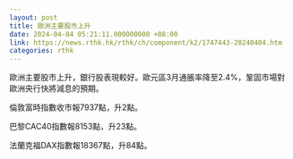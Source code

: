 ```yaml
---
layout: post
title: 歐洲主要股市上升
date: 2024-04-04 05:21:11.000000000 +08:00
link: https://news.rthk.hk/rthk/ch/component/k2/1747443-20240404.htm
categories: rthk
---
```


歐洲主要股市上升，銀行股表現較好。歐元區3月通脹率降至2.4%，鞏固市場對歐洲央行快將減息的預期。

倫敦富時指數收市報7937點，升2點。

巴黎CAC40指數報8153點，升23點。

法蘭克福DAX指數報18367點，升84點。
